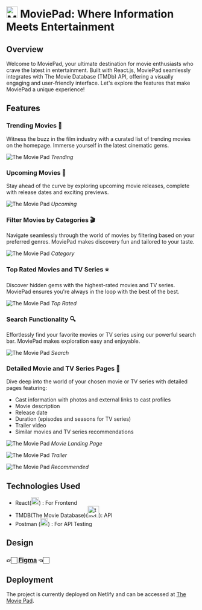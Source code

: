 # <img src="https://ik.imagekit.io/8fgpvoiai/MoviePad/logo_AJ6b_EJh1?updatedAt=1704817030405" width="30" alt="Movie Pad Logo">  MoviePad: Where Information Meets Entertainment
## Overview
Welcome to MoviePad, your ultimate destination for movie enthusiasts who crave the latest in entertainment. Built with React.js, MoviePad seamlessly integrates with The Movie Database (TMDb) API, offering a visually engaging and user-friendly interface. Let's explore the features that make MoviePad a unique experience!

## Features

### Trending Movies 🌟
Witness the buzz in the film industry with a curated list of trending movies on the homepage. Immerse yourself in the latest cinematic gems.

![The Movie Pad](https://ik.imagekit.io/8fgpvoiai/MoviePad/documentation/trending_tzcfkFu3EJ.png?updatedAt=1705159336532)
*Trending*

### Upcoming Movies 🚀
Stay ahead of the curve by exploring upcoming movie releases, complete with release dates and exciting previews.

![The Movie Pad](https://ik.imagekit.io/8fgpvoiai/MoviePad/documentation/coming%20soon__uZGmbvAp_.png?updatedAt=1705159336524)
*Upcoming*

### Filter Movies by Categories 🎬
Navigate seamlessly through the world of movies by filtering based on your preferred genres. MoviePad makes discovery fun and tailored to your taste.

![The Movie Pad](https://ik.imagekit.io/8fgpvoiai/MoviePad/documentation/category_ywBY-mlFm.png?updatedAt=1705159336276)
*Category*

### Top Rated Movies and TV Series ⭐
Discover hidden gems with the highest-rated movies and TV series. MoviePad ensures you're always in the loop with the best of the best.

![The Movie Pad](https://ik.imagekit.io/8fgpvoiai/MoviePad/documentation/top%20rated__0bL5Jo48r.png?updatedAt=1705159336531)
*Top Rated*

### Search Functionality 🔍
Effortlessly find your favorite movies or TV series using our powerful search bar. MoviePad makes exploration easy and enjoyable.

![The Movie Pad](https://ik.imagekit.io/8fgpvoiai/MoviePad/documentation/search_FLRajdbmV1.png?updatedAt=1705159335616)
*Search*
### Detailed Movie and TV Series Pages 🎥
Dive deep into the world of your chosen movie or TV series with detailed pages featuring:

- Cast information with photos and external links to cast profiles
- Movie description
- Release date
- Duration (episodes and seasons for TV series)
- Trailer video
- Similar movies and TV series recommendations

![The Movie Pad](https://ik.imagekit.io/8fgpvoiai/MoviePad/documentation/movie%20page_ULsacvkcrh.png?updatedAt=1705159336430)
*Movie Landing Page*

![The Movie Pad](https://ik.imagekit.io/8fgpvoiai/MoviePad/documentation/trailer_bwgdWU4z1.png?updatedAt=1705159868074)
*Trailer*

![The Movie Pad](https://ik.imagekit.io/8fgpvoiai/MoviePad/documentation/recomanded_9UTYhX6itY.png?updatedAt=1705159867980)
*Recommended*

## Technologies Used
- React(<img src="https://vitejs.dev/logo.svg" width="20" alt="React Logo">) : For Frontend
- TMDB(The Movie Database)(<img src="https://www.themoviedb.org/assets/2/v4/logos/v2/blue_square_1-5bdc75aaebeb75dc7ae79426ddd9be3b2be1e342510f8202baf6bffa71d7f5c4.svg" width="30" alt="tmdb logo">): API 
- Postman (<img src="https://ik.imagekit.io/8fgpvoiai/MoviePad/documentation/postman_gw8qc7pJ9.svg?updatedAt=1705161397136" width="20" alt="postman logo">) : For API Testing

## Design
### 👉🏻 [Figma](https://www.figma.com/file/2ScaqHJAzPHYhtlqdlCwN4/moivePad?type=design&node-id=0%3A1&mode=design&t=x9a8KWmCIncL80EW-1) 👈🏻

## Deployment
The project is currently deployed on Netlify and can be accessed at [The Movie Pad](https://moviepad.netlify.app/).